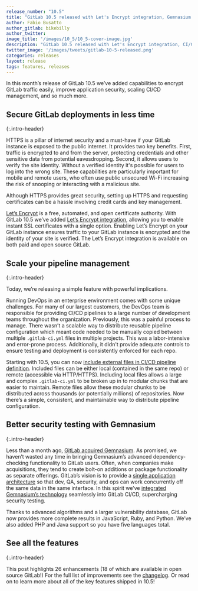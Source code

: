 ```yaml
---
release_number: "10.5"
title: "GitLab 10.5 released with Let's Encrypt integration, Gemnasium dependency checks, and CI/CD external files"
author: Fabio Busatto
author_gitlab: bikebilly
author_twitter:
image_title: '/images/10_5/10_5-cover-image.jpg'
description: "GitLab 10.5 released with Let's Encrypt integration, CI/CD external files, Gemnasium dependency checks, External Policy Classification Control, and much more!"
twitter_image: '/images/tweets/gitlab-10-5-released.png'
categories: releases
layout: release
tags: features, releases
---
```


In this month’s release of GitLab 10.5 we’ve added capabilities to encrypt GitLab traffic easily, improve application security, scaling CI/CD management, and so much more.

<!-- more -->

## Secure GitLab deployments in less time
{:.intro-header}

HTTPS is a pillar of internet security and a must-have if your GitLab instance is exposed to the public internet. It provides two key benefits. First, traffic is encrypted to and from the server, protecting credentials and other sensitive data from potential eavesdropping. Second, it allows users to verify the site identity. Without a verified identity it's possible for users to log into the wrong site. These capabilities are particularly important for mobile and remote users, who often use public unsecured Wi-Fi increasing the risk of snooping or interacting with a malicious site.

Although HTTPS provides great security, setting up HTTPS and requesting certificates can be a hassle involving credit cards and key management.

[Let’s Encrypt](https://letsencrypt.org/) is a free, automated, and open certificate authority. With GitLab 10.5 we’ve added [Let’s Encrypt integration](#instant-ssl-with-lets-encrypt-for-gitlab), allowing you to enable instant SSL certificates with a single option. Enabling Let’s Encrypt on your GitLab instance ensures traffic to your GitLab instance is encrypted and the identity of your site is verified. The Let’s Encrypt integration is available on both paid and open source GitLab.

## Scale your pipeline management
{:.intro-header}

Today, we’re releasing a simple feature with powerful implications.

Running DevOps in an enterprise environment comes with some unique challenges. For many of our largest customers, the DevOps team is responsible for providing CI/CD pipelines to a large number of development teams throughout the organization. Previously, this was a painful process to manage. There wasn’t a scalable way to distribute reusable pipeline configuration which meant code needed to be manually copied between multiple `.gitlab-ci.yml` files in multiple projects. This was a labor-intensive and error-prone process. Additionally, it didn't provide adequate controls to ensure testing and deployment is consistently enforced for each repo.

Starting with 10.5, you can now [include external files in CI/CD pipeline definition](#include-external-files-in-cicd-pipeline-definition). Included files can be either local (contained in the same repo) or remote (accessible via HTTP/HTTPS).  Including local files allows a large and complex `.gitlab-ci.yml` to be broken up in to modular chunks that are easier to maintain. Remote files allow these modular chunks to be distributed across thousands (or potentially millions) of repositories. Now there’s a simple, consistent, and maintainable way to distribute pipeline configuration.

## Better security testing with Gemnasium
{:.intro-header}

Less than a month ago, [GitLab acquired Gemnasium](/press/releases/2018-01-30-gemnasium-acquisition.html). As promised, we haven’t wasted any time in bringing Gemnasium’s advanced dependency-checking functionality to GitLab users. Often, when companies make acquisitions, they tend to create bolt-on additions or package functionality as separate offerings. GitLab’s vision is to provide a [single application architecture](/direction/#single-application) so that dev, QA, security, and ops can work concurrently off the same data in the same interface. In this spirit we’ve [integrated Gemnasium’s technology](#gemnasium-dependency-checks) seamlessly into GitLab CI/CD, supercharging security testing.

Thanks to advanced algorithms and a larger vulnerability database, GitLab now provides more complete results in JavaScript, Ruby, and Python. We’ve also added PHP and Java support so you have five languages total.

## See all the features
{:.intro-header}

This post highlights 26 enhancements (18 of which are available in open source GitLab!) For the full list of improvements see the [changelog](#changelog). Or read on to learn more about all of the key features shipped in 10.5!
